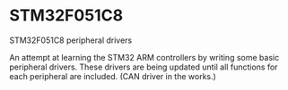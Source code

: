 # STM32F051C8
STM32F051C8 peripheral drivers

An attempt at learning the STM32 ARM controllers by writing some basic peripheral drivers.
These drivers are being updated until all functions for each peripheral are included.
(CAN driver in the works.)

